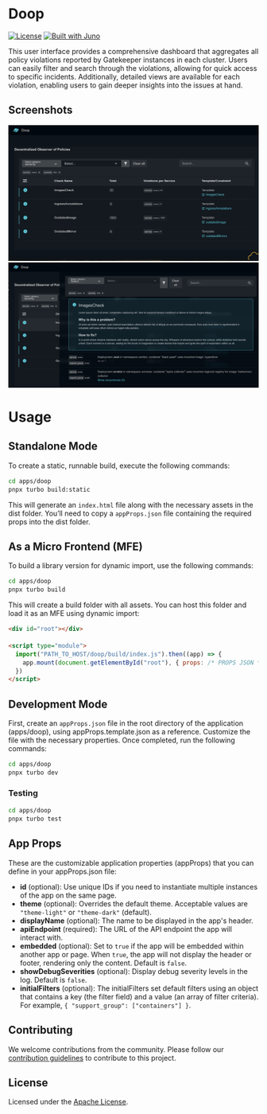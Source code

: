 # Doop

[![License](https://img.shields.io/badge/License-Apache%202.0-blue.svg)](LICENSE)
[![Built with Juno](https://cloudoperators.github.io/juno/built-with-juno.svg)](https://github.com/cloudoperators/juno)

This user interface provides a comprehensive dashboard that aggregates all policy violations reported by Gatekeeper instances in each cluster. Users can easily filter and search through the violations, allowing for quick access to specific incidents. Additionally, detailed views are available for each violation, enabling users to gain deeper insights into the issues at hand.

## Screenshots

![Overview](../../assets/images/doop_overview.png)
![Details](../../assets/images/doop_detail.png)

# Usage

## Standalone Mode

To create a static, runnable build, execute the following commands:

```bash
cd apps/doop
pnpx turbo build:static
```

This will generate an `index.html` file along with the necessary assets in the dist folder. You’ll need to copy a `appProps.json` file containing the required props into the dist folder.

## As a Micro Frontend (MFE)

To build a library version for dynamic import, use the following commands:

```bash
cd apps/doop
pnpx turbo build
```

This will create a build folder with all assets. You can host this folder and load it as an MFE using dynamic import:

```html
<div id="root"></div>

<script type="module">
  import("PATH_TO_HOST/doop/build/index.js").then((app) => {
    app.mount(document.getElementById("root"), { props: /* PROPS JSON */ })
  })
</script>
```

## Development Mode

First, create an `appProps.json` file in the root directory of the application (apps/doop), using appProps.template.json as a reference. Customize the file with the necessary properties. Once completed, run the following commands:

```bash
cd apps/doop
pnpx turbo dev
```

### Testing

```bash
cd apps/doop
pnpx turbo test
```

## App Props

These are the customizable application properties (appProps) that you can define in your appProps.json file:

- **id** (optional): Use unique IDs if you need to instantiate multiple instances of the app on the same page.
- **theme** (optional): Overrides the default theme. Acceptable values are `"theme-light"` or `"theme-dark"` (default).
- **displayName** (optional): The name to be displayed in the app's header.
- **apiEndpoint** (required): The URL of the API endpoint the app will interact with.
- **embedded** (optional): Set to `true` if the app will be embedded within another app or page. When `true`, the app will not display the header or footer, rendering only the content. Default is `false`.
- **showDebugSeverities** (optional): Display debug severity levels in the log. Default is `false`.
- **initialFilters** (optional): The initialFilters set default filters using an object that contains a key (the filter field) and a value (an array of filter criteria). For example, `{ "support_group": ["containers"] }`.

## Contributing

We welcome contributions from the community. Please follow our [contribution guidelines](https://github.com/cloudoperators/juno/blob/main/CONTRIBUTING.md) to contribute to this project.

## License

Licensed under the [Apache License](LICENSE).
